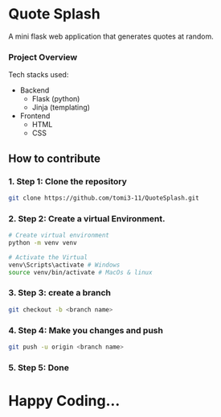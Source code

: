 # Quote Splash
A mini flask web application that generates quotes at random.

### Project Overview
Tech stacks used:
- Backend
    - Flask (python)
    - Jinja (templating)
- Frontend
    - HTML
    - CSS

## How to contribute
### 1. Step 1: Clone the repository
```bash
git clone https://github.com/tomi3-11/QuoteSplash.git
```
### 2. Step 2: Create a virtual Environment.
```bash
# Create virtual environment
python -m venv venv 

# Activate the Virtual 
venv\Scripts\activate # Windows
source venv/bin/activate # MacOs & linux

```

### 3. Step 3: create a branch
```bash
git checkout -b <branch name>
```

### 4. Step 4: Make you changes and push
```bash
git push -u origin <branch name>
```

### 5. Step 5: Done

# Happy Coding...